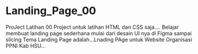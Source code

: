 # Landing_Page_00
ProJect Latihan 00
Project untuk latihan HTML dan CSS saja....
Belajar membuat landing page sederhana mulai dari desain UI nya di Figma sampai slicing
Tema Landing Page adalah...Lnading PAge untuk Website Organisasi PPNI Kab HSU...
